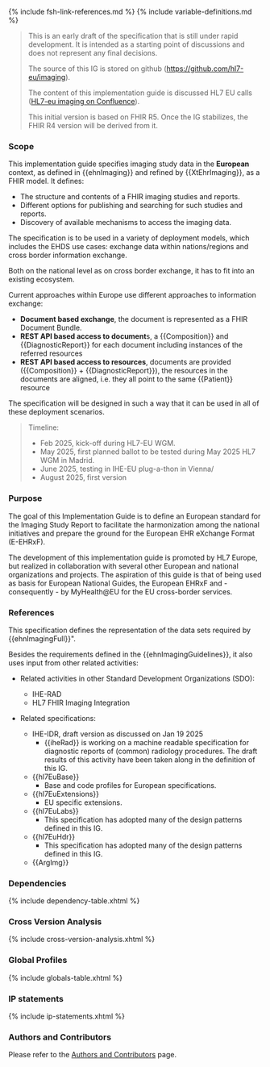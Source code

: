 {% include fsh-link-references.md %}
{% include variable-definitions.md %}

<div xmlns="http://www.w3.org/1999/xhtml"
  xmlns:xsi="http://www.w3.org/2001/XMLSchema-instance">
 <blockquote class="stu-note">  
   <p>This is an early draft of the specification that is still under rapid development. It is intended as a starting point of discussions and does not represent any final decisions.
   </p>
   <p>The source of this IG is stored on github (<a href="https://github.com/hl7-eu/imaging">https://github.com/hl7-eu/imaging</a>).
   </p>
   <p> The content of this implementation guide is discussed HL7 EU calls (<a href="https://confluence.hl7.org/spaces/HEU/pages/321160129/Imaging+meetings">HL7-eu imaging on Confluence</a>).
   </p>
   <p> This initial version is based on FHIR R5. Once the IG stabilizes, the FHIR R4 version will be derived from it.  
   </p>
 </blockquote>
</div>

### Scope

This implementation guide specifies imaging study data in the **European** context, as defined in {{ehnImaging}} and refined by {{XtEhrImaging}}, as a FHIR model. It defines:
* The structure and contents of a FHIR imaging studies and reports.
* Different options for publishing and searching for such studies and reports.
* Discovery of available mechanisms to access the imaging data.

The specification is to be used in a variety of deployment models, which includes the EHDS use cases: exchange data within nations/regions and cross border information exchange.

Both on the national level as on cross border exchange, it has to fit into an existing ecosystem.

Current approaches within Europe use different approaches to information exchange:
* **Document based exchange**, the document is represented as a FHIR Document Bundle.
* **REST API based access to document**s, a {{Composition}} and {{DiagnosticReport}} for each document including instances of the referred resources
* **REST API based access to resources**, documents are provided ({{Composition}} + {{DiagnosticReport}}), the resources in the documents are aligned, i.e. they all point to the same {{Patient}} resource

The specification will be designed in such a way that it can be used in all of these deployment scenarios.

<div xmlns="http://www.w3.org/1999/xhtml"
  xmlns:xsi="http://www.w3.org/2001/XMLSchema-instance">
 <blockquote class="stu-note">  
   <p>Timeline:</p>
   <ul>
   <li>Feb 2025, kick-off during HL7-EU WGM.</li>
   <li>May 2025, first planned ballot to be tested during May 2025 HL7 WGM in Madrid.</li>
   <li>June 2025, testing in IHE-EU plug-a-thon in Vienna/</li>
   <li>August 2025, first version</li>
   </ul>
 </blockquote>
</div>

### Purpose

The goal of this Implementation Guide is to define an European standard for the Imaging Study Report to facilitate the harmonization among the national initiatives and prepare the ground for the European EHR eXchange Format (E-EHRxF).

The development of this implementation guide is promoted by HL7 Europe, but realized in collaboration with several other European and national organizations and projects. The aspiration of this guide is that of being used as basis for European National Guides, the European EHRxF and - consequently - by MyHealth@EU for the EU cross-border services.

### References

This specification defines the representation of the data sets required by {{ehnImagingFull}}".

Besides the requirements defined in the {{ehnImagingGuidelines}}, it also uses input  from other related activities:

* Related activities in other Standard Development Organizations (SDO):

  * IHE-RAD
  * HL7 FHIR Imaging Integration
* Related specifications:
  * IHE-IDR, draft version as discussed on Jan 19 2025
    * {{iheRad}} is working on a machine readable specification for diagnostic reports of (common) radiology procedures. The draft results of this activity have been taken along in the definition of this IG.
  * {{hl7EuBase}}
    * Base and code profiles for European specifications.
  * {{hl7EuExtensions}}  
    * EU specific extensions.
  * {{hl7EuLabs}}
    * This specification has adopted many of the design patterns defined in this IG.
  * {{hl7EuHdr}}
    * This specification has adopted many of the design patterns defined in this IG.
  * {{ArgImg}}

### Dependencies

{% include dependency-table.xhtml %}

### Cross Version Analysis

{% include cross-version-analysis.xhtml %}

### Global Profiles

{% include globals-table.xhtml %}

### IP statements

{% include ip-statements.xhtml %}

### Authors and Contributors

Please refer to the [Authors and Contributors](contributors.html) page.
